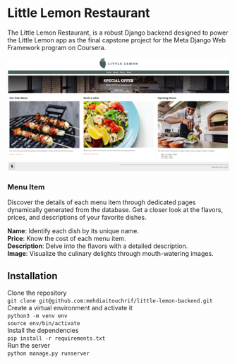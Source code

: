 # Little Lemon Restaurant

The Little Lemon Restaurant, is a robust Django backend designed to power the Little Lemon app as the final capstone project for the Meta Django Web Framework program on Coursera.

![Little Lemon](./littlelemon/restaurant/static/img/little-lemon.PNG)

### Menu Item
Discover the details of each menu item through dedicated pages dynamically generated from the database. Get a closer look at the flavors, prices, and descriptions of your favorite dishes.

**Name**: Identify each dish by its unique name.<br>
**Price**: Know the cost of each menu item.<br>
**Description**: Delve into the flavors with a detailed description.<br>
**Image**: Visualize the culinary delights through mouth-watering images.<br>


## Installation
Clone the repository
<br>
``` git clone git@github.com:mehdiaitouchrif/little-lemon-backend.git ```
<br>
Create a virtual environment and activate it
<br>
``` python3 -m venv env ```
<br>
``` source env/bin/activate ```
<br>
Install the dependencies
<br>
``` pip install -r requirements.txt ```
<br>
Run the server
<br>
``` python manage.py runserver ```